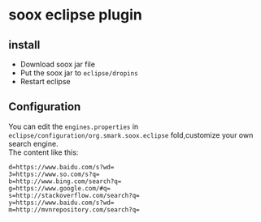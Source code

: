 # soox eclipse plugin

## install
* Download soox jar file
* Put the soox jar to `eclipse/dropins`
* Restart eclipse

## Configuration
You can edit the `engines.properties` in `eclipse/configuration/org.smark.soox.eclipse` fold,customize your own search engine.  
The content like this:  
  
	d=https://www.baidu.com/s?wd=
	3=https://www.so.com/s?q=
	b=http://www.bing.com/search?q=
	g=https://www.google.com/#q=
	s=http://stackoverflow.com/search?q=
	y=https://www.baidu.com/s?wd=
	m=http://mvnrepository.com/search?q=

